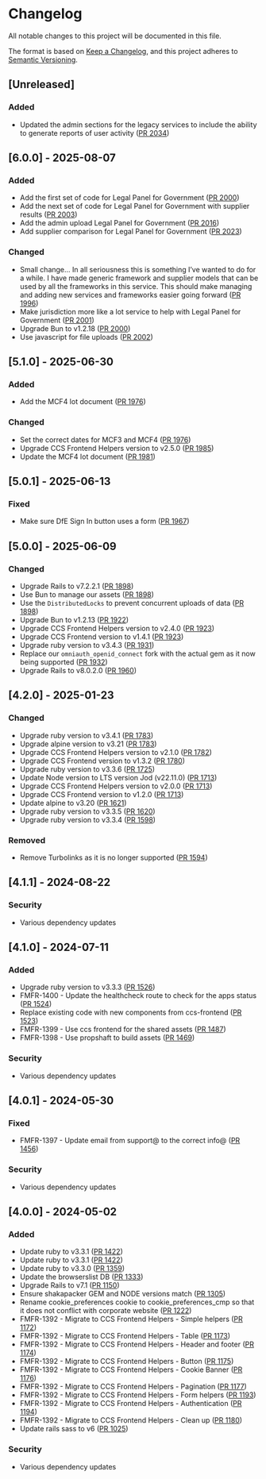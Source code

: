 # Changelog

All notable changes to this project will be documented in this file.

The format is based on [Keep a Changelog](https://keepachangelog.com/en/1.1.0/),
and this project adheres to [Semantic Versioning](https://semver.org/spec/v2.0.0.html).

## [Unreleased]

### Added

- Updated the admin sections for the legacy services to include the ability to generate reports of user activity ([PR 2034](https://github.com/Crown-Commercial-Service/crown-marketplace-legacy/pull/2034))

## [6.0.0] - 2025-08-07

### Added

- Add the first set of code for Legal Panel for Government ([PR 2000](https://github.com/Crown-Commercial-Service/crown-marketplace-legacy/pull/2000))
- Add the next set of code for Legal Panel for Government with supplier results ([PR 2003](https://github.com/Crown-Commercial-Service/crown-marketplace-legacy/pull/2003))
- Add the admin upload Legal Panel for Government ([PR 2016](https://github.com/Crown-Commercial-Service/crown-marketplace-legacy/pull/2016))
- Add supplier comparison for Legal Panel for Government ([PR 2023](https://github.com/Crown-Commercial-Service/crown-marketplace-legacy/pull/2023))

### Changed

- Small change...
  In all seriousness this is something I’ve wanted to do for a while.
  I have made generic framework and supplier models that can be used by all the frameworks in this service.
  This should make managing and adding new services and frameworks easier going forward ([PR 1996](https://github.com/Crown-Commercial-Service/crown-marketplace-legacy/pull/1996))
- Make jurisdiction more like a lot service to help with Legal Panel for Government ([PR 2001](https://github.com/Crown-Commercial-Service/crown-marketplace-legacy/pull/2001))
- Upgrade Bun to v1.2.18 ([PR 2000](https://github.com/Crown-Commercial-Service/crown-marketplace-legacy/pull/2000))
- Use javascript for file uploads ([PR 2002](https://github.com/Crown-Commercial-Service/crown-marketplace-legacy/pull/2002))

## [5.1.0] - 2025-06-30

### Added

- Add the MCF4 lot document ([PR 1976](https://github.com/Crown-Commercial-Service/crown-marketplace-legacy/pull/1976))

### Changed

- Set the correct dates for MCF3 and MCF4 ([PR 1976](https://github.com/Crown-Commercial-Service/crown-marketplace-legacy/pull/1976))
- Upgrade CCS Frontend Helpers version to v2.5.0 ([PR 1985](https://github.com/Crown-Commercial-Service/crown-marketplace/pull/1985))
- Update the MCF4 lot document ([PR 1981](https://github.com/Crown-Commercial-Service/crown-marketplace-legacy/pull/1981))

## [5.0.1] - 2025-06-13

### Fixed

 - Make sure DfE Sign In button uses a form ([PR 1967](https://github.com/Crown-Commercial-Service/crown-marketplace-legacy/pull/1967))

## [5.0.0] - 2025-06-09

### Changed

- Upgrade Rails to v7.2.2.1 ([PR 1898](https://github.com/Crown-Commercial-Service/crown-marketplace-legacy/pull/1898))
- Use Bun to manage our assets ([PR 1898](https://github.com/Crown-Commercial-Service/crown-marketplace-legacy/pull/1898))
- Use the `DistributedLocks` to prevent concurrent uploads of data ([PR 1898](https://github.com/Crown-Commercial-Service/crown-marketplace-legacy/pull/1898))
- Upgrade Bun to v1.2.13 ([PR 1922](https://github.com/Crown-Commercial-Service/crown-marketplace-legacy/pull/1922))
- Upgrade CCS Frontend Helpers version to v2.4.0 ([PR 1923](https://github.com/Crown-Commercial-Service/crown-marketplace-legacy/pull/1923))
- Upgrade CCS Frontend version to v1.4.1 ([PR 1923](https://github.com/Crown-Commercial-Service/crown-marketplace-legacy/pull/1923))
- Upgrade ruby version to v3.4.3 ([PR 1931](https://github.com/Crown-Commercial-Service/crown-marketplace-legacy/pull/1931))
- Replace our `omniauth_openid_connect` fork with the actual gem as it now being supported ([PR 1932](https://github.com/Crown-Commercial-Service/crown-marketplace-legacy/pull/1932))
- Upgrade Rails to v8.0.2.0 ([PR 1960](https://github.com/Crown-Commercial-Service/crown-marketplace-legacy/pull/1960))

## [4.2.0] - 2025-01-23

### Changed

- Upgrade ruby version to v3.4.1 ([PR 1783](https://github.com/Crown-Commercial-Service/crown-marketplace-legacy/pull/1783))
- Upgrade alpine version to v3.21 ([PR 1783](https://github.com/Crown-Commercial-Service/crown-marketplace-legacy/pull/1783))
- Upgrade CCS Frontend Helpers version to v2.1.0 ([PR 1782](https://github.com/Crown-Commercial-Service/crown-marketplace-legacy/pull/1782))
- Upgrade CCS Frontend version to v1.3.2 ([PR 1780](https://github.com/Crown-Commercial-Service/crown-marketplace-legacy/pull/1780))
- Upgrade ruby version to v3.3.6 ([PR 1725](https://github.com/Crown-Commercial-Service/crown-marketplace-legacy/pull/1725))
- Update Node version to LTS version Jod (v22.11.0) ([PR 1713](https://github.com/Crown-Commercial-Service/crown-marketplace-legacy/pull/1713))
- Upgrade CCS Frontend Helpers version to v2.0.0 ([PR 1713](https://github.com/Crown-Commercial-Service/crown-marketplace-legacy/pull/1713))
- Upgrade CCS Frontend version to v1.2.0 ([PR 1713](https://github.com/Crown-Commercial-Service/crown-marketplace-legacy/pull/1713))
- Update alpine to v3.20 ([PR 1621](https://github.com/Crown-Commercial-Service/crown-marketplace-legacy/pull/1621))
- Upgrade ruby version to v3.3.5 ([PR 1620](https://github.com/Crown-Commercial-Service/crown-marketplace-legacy/pull/1620))
- Upgrade ruby version to v3.3.4 ([PR 1598](https://github.com/Crown-Commercial-Service/crown-marketplace-legacy/pull/1598))

### Removed

- Remove Turbolinks as it is no longer supported ([PR 1594](https://github.com/Crown-Commercial-Service/crown-marketplace-legacy/pull/1594))

## [4.1.1] - 2024-08-22

### Security

- Various dependency updates

## [4.1.0] - 2024-07-11

### Added

- Upgrade ruby version to v3.3.3 ([PR 1526](https://github.com/Crown-Commercial-Service/crown-marketplace-legacy/pull/1526))
- FMFR-1400 - Update the healthcheck route to check for the apps status ([PR 1524](https://github.com/Crown-Commercial-Service/crown-marketplace-legacy/pull/1524))
- Replace existing code with new components from ccs-frontend ([PR 1523](https://github.com/Crown-Commercial-Service/crown-marketplace-legacy/pull/1523))
- FMFR-1399 - Use ccs frontend for the shared assets ([PR 1487](https://github.com/Crown-Commercial-Service/crown-marketplace-legacy/pull/1487))
- FMFR-1398 - Use propshaft to build assets ([PR 1469](https://github.com/Crown-Commercial-Service/crown-marketplace-legacy/pull/1469))

### Security

- Various dependency updates

## [4.0.1] - 2024-05-30

### Fixed

- FMFR-1397 - Update email from support@ to the correct info@ ([PR 1456](https://github.com/Crown-Commercial-Service/crown-marketplace-legacy/pull/1456))

### Security

- Various dependency updates

## [4.0.0] - 2024-05-02

### Added

- Update ruby to v3.3.1 ([PR 1422](https://github.com/Crown-Commercial-Service/crown-marketplace-legacy/pull/1422))
- Update ruby to v3.3.1 ([PR 1422](https://github.com/Crown-Commercial-Service/crown-marketplace-legacy/pull/1422))
- Update ruby to v3.3.0 ([PR 1359](https://github.com/Crown-Commercial-Service/crown-marketplace-legacy/pull/1359))
- Update the browserslist DB ([PR 1333](https://github.com/Crown-Commercial-Service/crown-marketplace-legacy/pull/1333))
- Upgrade Rails to v7.1 ([PR 1150](https://github.com/Crown-Commercial-Service/crown-marketplace-legacy/pull/1150))
- Ensure shakapacker GEM and NODE versions match ([PR 1305](https://github.com/Crown-Commercial-Service/crown-marketplace-legacy/pull/1305))
- Rename cookie_preferences cookie to cookie_preferences_cmp so that it does not conflict with corporate website ([PR 1222](https://github.com/Crown-Commercial-Service/crown-marketplace-legacy/pull/1222))
- FMFR-1392 - Migrate to CCS Frontend Helpers - Simple helpers ([PR 1172](https://github.com/Crown-Commercial-Service/crown-marketplace-legacy/pull/1172))
- FMFR-1392 - Migrate to CCS Frontend Helpers - Table ([PR 1173](https://github.com/Crown-Commercial-Service/crown-marketplace-legacy/pull/1173))
- FMFR-1392 - Migrate to CCS Frontend Helpers - Header and footer ([PR 1174](https://github.com/Crown-Commercial-Service/crown-marketplace-legacy/pull/1174))
- FMFR-1392 - Migrate to CCS Frontend Helpers - Button ([PR 1175](https://github.com/Crown-Commercial-Service/crown-marketplace-legacy/pull/1175))
- FMFR-1392 - Migrate to CCS Frontend Helpers - Cookie Banner ([PR 1176](https://github.com/Crown-Commercial-Service/crown-marketplace-legacy/pull/1176))
- FMFR-1392 - Migrate to CCS Frontend Helpers - Pagination ([PR 1177](https://github.com/Crown-Commercial-Service/crown-marketplace-legacy/pull/1177))
- FMFR-1392 - Migrate to CCS Frontend Helpers - Form helpers ([PR 1193](https://github.com/Crown-Commercial-Service/crown-marketplace-legacy/pull/1193))
- FMFR-1392 - Migrate to CCS Frontend Helpers - Authentication ([PR 1194](https://github.com/Crown-Commercial-Service/crown-marketplace-legacy/pull/1194))
- FMFR-1392 - Migrate to CCS Frontend Helpers - Clean up ([PR 1180](https://github.com/Crown-Commercial-Service/crown-marketplace-legacy/pull/1180))
- Update rails sass to v6 ([PR 1025](https://github.com/Crown-Commercial-Service/crown-marketplace-legacy/pull/1025))

### Security

- Various dependency updates
